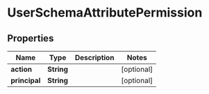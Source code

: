 

# UserSchemaAttributePermission


## Properties

| Name | Type | Description | Notes |
|------------ | ------------- | ------------- | -------------|
|**action** | **String** |  |  [optional] |
|**principal** | **String** |  |  [optional] |



